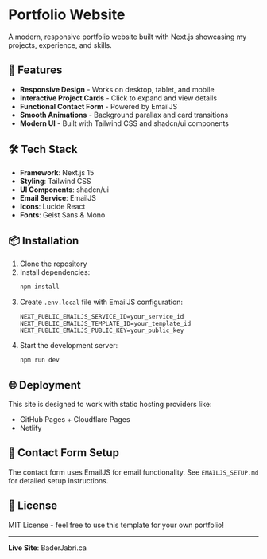 # Portfolio Website

A modern, responsive portfolio website built with Next.js showcasing my projects, experience, and skills.

## 🚀 Features

- **Responsive Design** - Works on desktop, tablet, and mobile
- **Interactive Project Cards** - Click to expand and view details
- **Functional Contact Form** - Powered by EmailJS
- **Smooth Animations** - Background parallax and card transitions
- **Modern UI** - Built with Tailwind CSS and shadcn/ui components

## 🛠️ Tech Stack

- **Framework**: Next.js 15
- **Styling**: Tailwind CSS
- **UI Components**: shadcn/ui
- **Email Service**: EmailJS
- **Icons**: Lucide React
- **Fonts**: Geist Sans & Mono

## 📦 Installation

1. Clone the repository
2. Install dependencies:
   ```bash
   npm install
   ```
3. Create `.env.local` file with EmailJS configuration:
   ```env
   NEXT_PUBLIC_EMAILJS_SERVICE_ID=your_service_id
   NEXT_PUBLIC_EMAILJS_TEMPLATE_ID=your_template_id
   NEXT_PUBLIC_EMAILJS_PUBLIC_KEY=your_public_key
   ```
4. Start the development server:
   ```bash
   npm run dev
   ```

## 🌐 Deployment

This site is designed to work with static hosting providers like:
- GitHub Pages + Cloudflare Pages
- Netlify

## 📧 Contact Form Setup

The contact form uses EmailJS for email functionality. See `EMAILJS_SETUP.md` for detailed setup instructions.

## 📝 License

MIT License - feel free to use this template for your own portfolio!

---

**Live Site**: BaderJabri.ca

